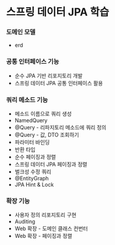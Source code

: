 # 스프링 데이터 JPA 학습 

### 도메인 모델
  + erd
### 공통 인터페이스 기능
  + 순수 JPA 기반 리포지토리 개발
  + 스프링 데이터 JPA 공통 인터페이스 활용  
### 쿼리 메소드 기능
  + 메소드 이름으로 쿼리 생성
  + NamedQuery
  + @Query - 리파지토리 메소드에 쿼리 정의
  + @Query - 값, DTO 조회하기
  + 파라미터 바인딩
  + 반환 타입
  + 순수 페이징과 정렬
  + 스프링 데이터 JPA 페이징과 정렬
  + 벌크성 수정 쿼리
  + @EntityGraph
  + JPA Hint & Lock
### 확장 기능
  + 사용자 정의 리포지토리 구현
  + Auditing
  + Web 확장 - 도메인 클래스 컨번터
  + Web 확장 - 페이징과 정렬

